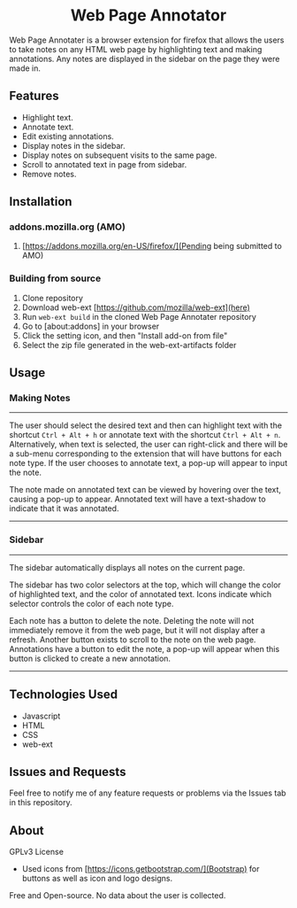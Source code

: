 <h1 align="center">
Web Page Annotator
</h1>

Web Page Annotater is a browser extension for firefox that allows the users to take notes on any HTML web page by highlighting text and making annotations. Any notes are displayed in the sidebar on the page they were made in.

<h2> Features </h2>

- Highlight text.
- Annotate text.
- Edit existing annotations.
- Display notes in the sidebar.
- Display notes on subsequent visits to the same page.
- Scroll to annotated text in page from sidebar.
- Remove notes.

<h2>Installation</h2>

<h3>addons.mozilla.org (AMO)</h3>

1. [https://addons.mozilla.org/en-US/firefox/](Pending being submitted to AMO)

<h3> Building from source </h3>

1. Clone repository
2. Download web-ext [https://github.com/mozilla/web-ext](here)
3. Run `web-ext build` in the cloned Web Page Annotater repository
4. Go to [about:addons] in your browser
5.  Click the setting icon, and then "Install add-on from file"
6. Select the zip file generated in the web-ext-artifacts folder

<h2> Usage </h2>

<h3> Making Notes </h3>

***

The user should select the desired text and then can highlight text with the shortcut `Ctrl + Alt + h` or annotate text with the shortcut `Ctrl + Alt + n`. Alternatively, when text is selected, the user can right-click and there will be a sub-menu corresponding to the extension that will have buttons for each note type. If the user chooses to annotate text, a pop-up will appear to input the note.

The note made on annotated text can be viewed by hovering over the text, causing a pop-up to appear. Annotated text will have a text-shadow to indicate that it was annotated.

***

<h3> Sidebar </h3>

***

The sidebar automatically displays all notes on the current page.

The sidebar has two color selectors at the top, which will change the color of highlighted text, and the color of annotated text. Icons indicate which selector controls the color of each note type.

Each note has a button to delete the note. Deleting the note will not immediately remove it from the web page, but it will not display after a refresh. Another button exists to scroll to the note on the web page. Annotations have a button to edit the note, a pop-up will appear when this button is clicked to create a new annotation.

***

<h2> Technologies Used </h2>

- Javascript
- HTML
- CSS
- web-ext

<h2> Issues and Requests </h2>

Feel free to notify me of any feature requests or problems via the Issues tab in this repository.

<h2> About </h2>

GPLv3 License

- Used icons from [https://icons.getbootstrap.com/](Bootstrap) for buttons as well as icon and logo designs.

Free and Open-source. No data about the user is collected.